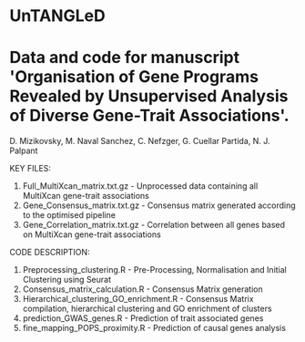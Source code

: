 # UnTANGLeD

# Data and code for manuscript 'Organisation of Gene Programs Revealed by Unsupervised Analysis of Diverse Gene-Trait Associations'.
   D. Mizikovsky, M. Naval Sanchez, C. Nefzger, G. Cuellar Partida, N. J. Palpant

KEY FILES: 

1. Full_MultiXcan_matrix.txt.gz - Unprocessed data containing all MultiXcan gene-trait associations 
2. Gene_Consensus_matrix.txt.gz - Consensus matrix generated according to the optimised pipeline 
3. Gene_Correlation_matrix.txt.gz - Correlation between all genes based on MultiXcan gene-trait associations

CODE DESCRIPTION:

1. Preprocessing_clustering.R - Pre-Processing, Normalisation and Initial Clustering using Seurat 
2. Consensus_matrix_calculation.R - Consensus Matrix generation
3. Hierarchical_clustering_GO_enrichment.R - Consensus Matrix compilation, hierarchical clustering and GO enrichment of clusters
4. prediction_GWAS_genes.R - Prediction of trait associated genes 
5. fine_mapping_POPS_proximity.R - Prediction of causal genes analysis
